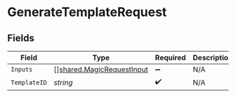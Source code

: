 # GenerateTemplateRequest


## Fields

| Field                                                                  | Type                                                                   | Required                                                               | Description                                                            |
| ---------------------------------------------------------------------- | ---------------------------------------------------------------------- | ---------------------------------------------------------------------- | ---------------------------------------------------------------------- |
| `Inputs`                                                               | [][shared.MagicRequestInput](../../models/shared/magicrequestinput.md) | :heavy_minus_sign:                                                     | N/A                                                                    |
| `TemplateID`                                                           | *string*                                                               | :heavy_check_mark:                                                     | N/A                                                                    |